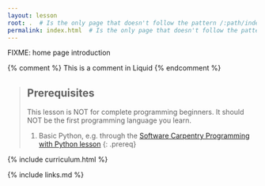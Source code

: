 ```yaml
---
layout: lesson
root: .  # Is the only page that doesn't follow the pattern /:path/index.html
permalink: index.html  # Is the only page that doesn't follow the pattern /:path/index.html
---
```

FIXME: home page introduction

<!-- this is an html comment -->

{% comment %} This is a comment in Liquid {% endcomment %}

> ## Prerequisites
>
> This lesson is NOT for complete programming beginners.
> It should NOT be the first programming language you learn.
> 1. Basic Python, e.g. through the [Software Carpentry Programming with Python lesson](https://swcarpentry.github.io/python-novice-inflammation/)
{: .prereq}

{% include curriculum.html %}

{% include links.md %}
